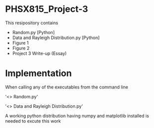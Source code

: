 # PHSX815_Project-3



This resipository contains 

* Random.py [Python]
* Data and Rayleigh Distribution.py [Python]
* Figure 1
* Figure 2
* Project 3 Write-up (Essay)


# Implementation
When calling any of the executables from the command line 

'<> Random.py'

'<> Data and Rayleigh Distribution.py'



A working python distribution having numpy and matplotlib installed is needed to excute this work
